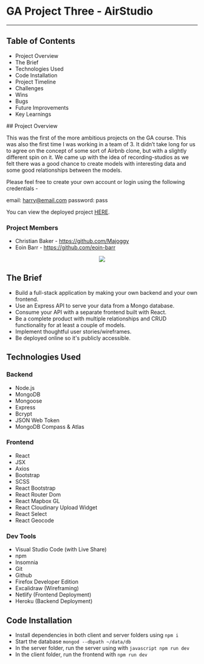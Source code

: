 # GA Project Three - AirStudio
---
## Table of Contents

- Project Overview
- The Brief
- Technologies Used
- Code Installation
- Project Timeline
- Challenges
- Wins
- Bugs
- Future Improvements
- Key Learnings

## Project Overview

This was the first of the more ambitious projects on the GA course. This was also the first time I was working in a team of 3. It didn’t take long for us to agree on the concept of some sort of Airbnb clone, but with a slightly different spin on it. We came up with the idea of recording-studios as we felt there was a good chance to create models with interesting data and some good relationships between the models.

Please feel free to create your own account or login using the following credentials - 

email: harry@email.com
password: pass

You can view the deployed project [HERE](https://bit.ly/3zP1Qtb).

### Project Members

- Christian Baker - https://github.com/Majoggy 
- Eoin Barr - https://github.com/eoin-barr 

<p align="center">
  <img src="https://res.cloudinary.com/dn11uqgux/image/upload/v1633175281/project-setup-test/airstudio_svpmat.png" />
</p>

## The Brief

- Build a full-stack application by making your own backend and your own frontend.
- Use an Express API to serve your data from a Mongo database.
- Consume your API with a separate frontend built with React.
- Be a complete product with multiple relationships and CRUD functionality for at least a couple of models.
- Implement thoughtful user stories/wireframes.
- Be deployed online so it's publicly accessible.

## Technologies Used

### Backend
- Node.js
- MongoDB
- Mongoose
- Express
- Bcrypt
- JSON Web Token
- MongoDB Compass & Atlas

### Frontend
- React
- JSX
- Axios
- Bootstrap
- SCSS
- React Bootstrap
- React Router Dom
- React Mapbox GL
- React Cloudinary Upload Widget
- React Select
- React Geocode

### Dev Tools
- Visual Studio Code (with Live Share)
- npm
- Insomnia
- Git
- Github
- Firefox Developer Edition
- Excalidraw (Wireframing)
- Netlify (Frontend Deployment)
- Heroku (Backend Deployment)

## Code Installation

- Install dependencies in both client and server folders using `npm i`
- Start the database `mongod --dbpath ~/data/db`
- In the server folder, run the server using with ```javascript npm run dev```
- In the client folder, run the frontend with  `npm run dev`
